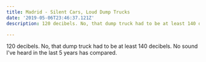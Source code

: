 ```yaml
---
title: Madrid - Silent Cars, Loud Dump Trucks
date: '2019-05-06T23:46:37.121Z'
description: 120 decibels. No, that dump truck had to be at least 140 decibels. No sound I've heard...

---
```


120 decibels. No, that dump truck had to be at least 140 decibels. No sound I've heard in the last 5 years has compared.

